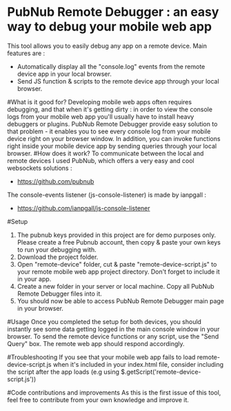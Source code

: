 # PubNub Remote Debugger : an easy way to debug your mobile web app

This tool allows you to easily debug any app on a remote device. Main features are : 
* Automatically display all the "console.log" events from the remote device app in your local browser.
* Send JS function & scripts to the remote device app through your local browser.

#What is it good for?
Developing mobile web apps often requires debugging, and that when it's getting dirty : in order to view the console logs from your mobile web app you'll usually have to install heavy debuggers or plugins.
PubNub Remote Debugger provide easy solution to that problem - it enables you to see every console log from your mobile device right on your browser window.
In addition, you can invoke functions right inside your mobile device app by sending queries through your local browser.
#How does it work?
To communicate between the local and remote devices I used PubNub, which offers a very easy and cool websockets solutions :
- https://github.com/pubnub

The console-events listener (js-console-listener) is made by ianpgall :
- https://github.com/ianpgall/js-console-listener

#Setup
1. The pubnub keys provided in this project are for demo purposes only. Please create a free Pubnub account, then copy & paste your own keys to run your debugging with.
2. Download the project folder. 
3. Open "remote-device" folder, cut & paste "remote-device-script.js" to your remote mobile web app project directory. Don't forget to include it in your app.
4. Create a new folder in your server or local machine. Copy all PubNub Remote Debugger files into it. 
5. You should now be able to access PubNub Remote Debugger main page in your browser.

#Usage
Once you completed the setup for both devices, you should instantly see some data getting logged in the main console window in your browser.
To send the remote device functions or any script, use the "Send Query" box. The remote web app should respond accordingly.

#Troubleshooting
If you see that your mobile web app fails to load remote-device-script.js when it's included in your index.html file, consider including the script after the app loads (e.g using $.getScript('remote-device-script.js'))

#Code contributions and improvements
As this is the first issue of this tool, feel free to contribute from your own knowledge and improve it.
